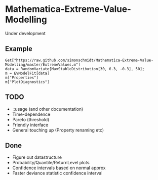 Mathematica-Extreme-Value-Modelling
===================================
Under development

Example
-------

    Get["https://raw.github.com/simonschmidt/Mathematica-Extreme-Value-Modelling/master/ExtremeValues.m"]
    data = RandomVariate[MaxStableDistribution[30, 0.3, -0.3], 50];
    m = EVModelFit[data]
    m["Properties"]
    m["PlotDiagnostics"]

TODO 
----

* ::usage (and other documentation)
* Time-dependence
* Pareto (threshold)
* Friendly interface
* General touching up (Property renaming etc)

Done
----

* Figure out datastructure
* Probability/Quantile/ReturnLevel plots
* Confidence intervals based on normal approx
* Faster deviance statistic confidence interval

